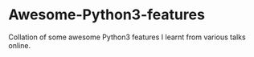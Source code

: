 # Awesome-Python3-features
Collation of some awesome Python3 features I learnt from various talks online.

